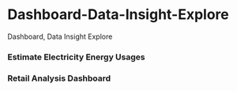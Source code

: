 # Dashboard-Data-Insight-Explore
Dashboard, Data Insight Explore

### Estimate Electricity Energy Usages

### Retail Analysis Dashboard
